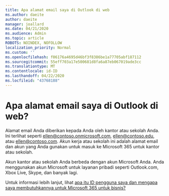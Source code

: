 ```yaml
---
title: Apa alamat email saya di Outlook di web
ms.author: daeite
author: daeite
manager: joallard
ms.date: 04/21/2020
ms.audience: Admin
ms.topic: article
ROBOTS: NOINDEX, NOFOLLOW
localization_priority: Normal
ms.custom: ''
ms.openlocfilehash: f06176a4695d46bf3f8386be1a77705abf187112
ms.sourcegitcommit: 55eff703a17e500681d8fa6a87eb067019ade3cc
ms.translationtype: MT
ms.contentlocale: id-ID
ms.lasthandoff: 04/22/2020
ms.locfileid: "43768188"
---
```

# <a name="what-is-my-email-address-in-outlook-on-the-web"></a>Apa alamat email saya di Outlook di web?

Alamat email Anda diberikan kepada Anda oleh kantor atau sekolah Anda. Ini terlihat seperti ellen@contoso.onmicrosoft.com, ellen@contoso.edu, atau ellen@contoso.com. Akun kerja atau sekolah ini adalah alamat email dan akun yang Anda gunakan untuk masuk ke Microsoft 365 untuk kantor atau sekolah.

Akun kantor atau sekolah Anda berbeda dengan akun Microsoft Anda. Anda menggunakan akun Microsoft untuk layanan pribadi seperti Outlook.com, Xbox Live, Skype, dan banyak lagi.

Untuk informasi lebih lanjut, lihat [apa itu ID pengguna saya dan mengapa saya membutuhkannya untuk Microsoft 365 untuk bisnis?](https://support.office.com/article/37da662b-5da6-4b56-a091-2731b2ecc8b4)
